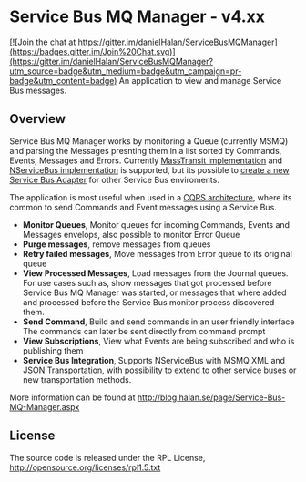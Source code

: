 Service Bus MQ Manager - v4.xx
======================================================================

[![Join the chat at https://gitter.im/danielHalan/ServiceBusMQManager](https://badges.gitter.im/Join%20Chat.svg)](https://gitter.im/danielHalan/ServiceBusMQManager?utm_source=badge&utm_medium=badge&utm_campaign=pr-badge&utm_content=badge)
An application to view and manage Service Bus messages.

## Overview
Service Bus MQ Manager works by monitoring a Queue (currently MSMQ) and parsing the Messages presnting them in a list sorted by Commands, Events, Messages and Errors. Currently [MassTransit implementation](https://github.com/jjchiw/ServiceBusMQManager)  and [NServiceBus implementation](https://github.com/danielHalan/ServiceBusMQManager) is supported, but its possible to [create a new Service Bus Adapter](https://github.com/danielHalan/ServiceBusMQManager/wiki/Building-a-Service-Bus-Adapter) for other Service Bus enviroments.

The application is most useful when used in a [CQRS architecture](http://cqrsinfo.com), where its common to send Commands and Event messages using a Service Bus.

- **Monitor Queues**, Monitor queues for incoming Commands, Events and Messages envelops, also possible to monitor Error Queue
- **Purge messages**, remove messages from queues
- **Retry failed messages**, Move messages from Error queue to its original queue
- **View Processed Messages**, Load messages from the Journal queues. For use cases such as, show messages that got processed before Service Bus MQ Manager was started, or messages that where added and processed before the Service Bus monitor process discovered them.
- **Send Command**, Build and send commands in an user friendly interface The commands can later be sent directly from command prompt
- **View Subscriptions**, View what Events are being subscribed and who is publishing them
- **Service Bus Integration**, Supports NServiceBus with MSMQ XML and JSON Transportation, with possibility to extend to other service buses or new transportation methods.

More information can be found at http://blog.halan.se/page/Service-Bus-MQ-Manager.aspx


## License

The source code is released under the RPL License, 
http://opensource.org/licenses/rpl1.5.txt

